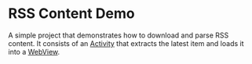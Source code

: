 RSS Content Demo
================
A simple project that demonstrates how to download and parse RSS content. It consists of an [Activity](http://developer.android.com/reference/android/app/Activity.html) that extracts the latest item and loads it into a  [WebView](http://developer.android.com/reference/android/webkit/WebView.html).
